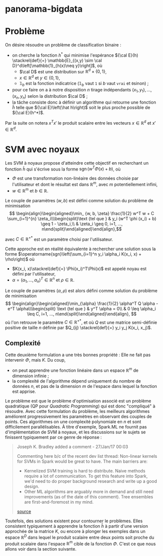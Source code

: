 # panorama-bigdata

# Problème
On désire résoudre un problème de classification binaire :

* on cherche la fonction $h^*$ qui minimise l'espérance ${\cal E}(h) \stackrel{def}{=} \mathbb{E}_{(x,y) \sim \cal D}^d\left[\mathbb{1}_{h(x)\neq y}\right]$, où
	* $\cal D$ est une distribution sur $\mathbb{R}^d\times \{0,1\}$,
	* $x \in\mathbb{R}^d$ et $y \in \{0,1\}$,
	* $\mathbb{1}_{b}$ est la fonction indicatrice ($\mathbb{1}_{b}$ vaut `1` si $b$ vaut `vrai` et `0`sinon) ;
* pour ce faire on a à notre disposition $n$ tirage indépendants $(x_1, y_1), \dots, (x_n,y_n)$ selon la distribution $\cal D$ ;
* la tâche consiste donc à définir un algorithme qui retourne une fonction $\hat{h}$ telle que ${\cal E}\left(\hat h\right)$ soit le plus proche possible de ${\cal E}(h^*)$.

Par la suite on notera $x^Tx'$ le produit scalaire entre les vecteurs $x \in\mathbb{R}^d$ et $x' \in\mathbb{R}^d$.

# SVM avec noyaux
Les SVM à noyaux propose d'atteindre cette objectif en recherchant un fonction $\hat{h}$ qui s'écrive sous la forme  $\operatorname{sgn}\left(w^T\Phi(x)+b\right)$, où

* $\Phi$ est une transformation non-linéaire des données choisie par l'utilisateur et dont le résultat est dans $\mathbb{R}^m$, avec $m$ potentiellement infini,
* $w \in \mathbb{R}^m$ et  $b\in \mathbb{R}$.

Le couple de paramètres $(w, b)$ est défini comme  solution du problème de minimisation
$$
\begin{align}\begin{aligned}\min_ {w, b, \zeta} \frac{1}{2} w^T w + C \sum_{i=1}^{n} \zeta_i\\\begin{split}\text {tel que } & y_i (w^T \phi (x_i) + b) \geq 1 - \zeta_i,\\
& \zeta_i \geq 0, i=1, ..., n\end{split}\end{aligned}\end{align},$$

avec $C\in \mathbb{R}^{+*}$ est un paramètre choisi par l'utilisateur.

Cette approche est en réalité équivalente à rechercher une solution sous la forme $\operatorname{sgn}\left(\sum_{i=1}^n y_i \alpha_i K(x_i, x) + \rho\right)$ où

* $K(x_i, x)\stackrel{def}{=} \Phi(x_i)^T\Phi(x)$ est appelé noyau est défini par l'utilisateur,
* $\alpha=(\alpha_1, \dots, \alpha_n)^T\in \mathbb{R}^n$ et $\rho\in \mathbb{R}$.

Le couple de paramètres $(\alpha, \rho)$ est alors défini comme  solution du problème de minimisation
$$
 \begin{align}\begin{aligned}\min_{\alpha} \frac{1}{2} \alpha^T Q \alpha - e^T \alpha\\\begin{split}
\text {tel que } & y^T \alpha = 0\\
& 0 \leq \alpha_i \leq C, i=1, ..., n\end{split}\end{aligned}\end{align},
$$
où l'on retrouve le paramètre $C\in \mathbb{R}^{+*}$, et où $Q$ est une matrice semi-définie positive de taille $n$ définie par $Q_{ij} \stackrel{def}{=} y_i y_j K(x_i, x_j)$.

## Complexité
Cette deuxième formulation a une très bonnes propriété : Elle ne fait pas intervenir $\Phi$, mais $K$. Du coup,

* on peut apprendre une fonction linéaire dans un espace $\mathbb{R}^m$ de dimension infinie ;
* la complexité de l'algorithme dépend uniquement du nombre de données $n$, et pas de la dimension $m$ de l'espace dans lequel la fonction est apprise.

Le problème est que le problème d'optimisation associé est un problème quadratique (QP pour *Quadratic Programming*) qui est donc "compliqué" à résoudre. Avec cette formulation du problème, les meilleurs algorithmes améliorent progressivement les paramètres en observant des couples de points. Ces algorithmes on une complexité polynomiale en $n$ et sont difficilement parallélisables. À titre d'exemple, Spark.ML ne fournit pas d'implémentation de SVM à noyaux, et les discussions sur le sujets se finissent typiquement par ce genre de réponse :
	
> Joseph K. Bradley added a comment - 27/Jan/17 00:03
> 
> Commenting here b/c of the recent dev list thread: Non-linear kernels for SVMs in Spark would be great to have. The main barriers are:
> 
> * Kernelized SVM training is hard to distribute. Naive methods require a lot of communication. To get this feature into Spark, we'd need to do proper background research and write up a good design.
> * Other ML algorithms are arguably more in demand and still need improvements (as of the date of this comment). Tree ensembles are first-and-foremost in my mind.
> 
> [source](https://issues.apache.org/jira/browse/SPARK-4638?focusedCommentId=15840711&page=com.atlassian.jira.plugin.system.issuetabpanels:comment-tabpanel#comment-15840711)


Toutefois, des solutions existent pour contourner le problèmes. Elles consistent typiquement à apprendre la fonction $\hat{h}$ à partir d'une version approchée de la matrice $K$, ou encore à plonger les exemples dans un espace $\mathbb{R}^D$ dans lequel le produit scalaire entre deux points soit proche du produit scalaire dans l'espace $\mathbb{R}^m$ cible de la fonction $\Phi$. C'est ce que nous allons voir dans la section suivante.
